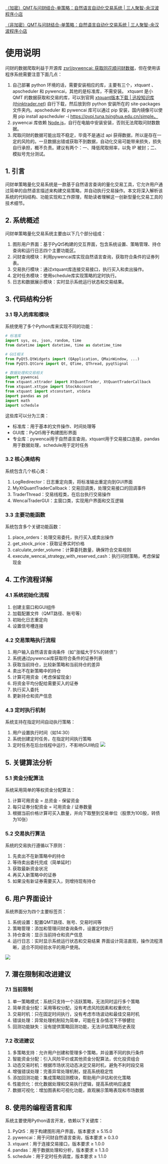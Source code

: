 [（加密）QMT与问财结合-单策略：自然语言自动化交易系统 | 三人聚智-余汉波程序小店](https://jy.sanrenjz.com/buy/12)

[（非加密）QMT与问财结合-单策略：自然语言自动化交易系统 | 三人聚智-余汉波程序小店](https://jy.sanrenjz.com/buy/13)

# 使用说明

问财的数据爬取利益于开源库 [zsrl/pywencai: 获取同花顺问财数据](https://github.com/zsrl/pywencai)，但在使用该程序系统需要注意下面几点：

1. 自己部署 python 环境的话，需要安装相应的库，主要有三个，xtquant 、apscheduler 和 pywencai，其他的是标准库，不需安装。 xtquant 是小 QMT 的数据获取和交易的库，可以到官网 [xtquant版本下载 | 迅投知识库 (thinktrader.net)](https://dict.thinktrader.net/nativeApi/download_xtquant.html?id=Xb4724) 自行下载，然后放到你 python 安装所在的 site-packages 文件夹内。apscheduler 和 pywencai 库可以通过 pip 安装，国内镜像可以使用 pip install apscheduler -i https://pypi.tuna.tsinghua.edu.cn/simple。
1. pywencai 库依赖 [Node.js](https://nodejs.org/zh-cn)，自行在电脑中安装安装，否则无法爬取问财数数据。
1. 爬取问财的数据可能出现不稳定，毕竟不是通过 api 获得数据，所以是存在一定的风险的。一旦数据出错或获取不到数据，自动化交易可能带来损失，损失自行承担，概不负责。建议有两个：一、降低爬取频率，以免 IP 被封；二、模拟号充分测试。
## 1. 引言

问财单策略量化交易系统是一款基于自然语言查询的量化交易工具，它允许用户通过简单的自然语言描述来构建交易策略，并自动执行交易操作。本文将深入解析该系统的代码结构、功能实现和工作原理，帮助读者理解这一创新型量化交易工具的技术细节。

## 2. 系统概述

问财单策略量化交易系统主要由以下几个部分组成：

1. 图形用户界面：基于PyQt5构建的交互界面，包含系统设置、策略管理、持仓查询和运行日志四个主要功能区。
1. 问财查询模块：利用pywencai库实现自然语言查询，获取符合条件的证券列表。
1. 交易执行模块：通过xtquant库连接交易接口，执行买入和卖出操作。
1. 定时任务模块：使用schedule库实现策略的定时执行。
1. 日志和数据展示模块：实时显示系统运行状态和交易结果。
## 3. 代码结构分析

### 3.1 导入的库和模块

系统使用了多个Python库来实现不同的功能：

```python
# 标准库
import sys, os, json, random, time
from datetime import datetime, time as datetime_time

# GUI相关
from PyQt5.QtWidgets import (QApplication, QMainWindow, ...)
from PyQt5.QtCore import Qt, QTime, QThread, pyqtSignal

# 数据处理和交易相关
import pywencai
from xtquant.xttrader import XtQuantTrader, XtQuantTraderCallback
from xtquant.xttype import StockAccount
from xtquant import xtconstant, xtdata
import pandas as pd
import math
import schedule
```

这些库可以分为三类：

* 标准库：用于基本的文件操作、时间处理等
* GUI库：PyQt5用于构建图形界面
* 专业库：pywencai用于自然语言查询，xtquant用于交易接口连接，pandas用于数据处理，schedule用于定时任务
### 3.2 核心类结构

系统包含几个核心类：

1. LogRedirector：日志重定向类，将标准输出重定向到GUI界面
1. MyXtQuantTraderCallback：交易回调类，处理交易接口的回调事件
1. TraderThread：交易线程类，在后台执行交易操作
1. WencaiTraderGUI：主窗口类，实现用户界面和交互逻辑
### 3.3 主要功能函数

系统包含多个关键功能函数：

1. place_orders：处理交易委托，执行买入或卖出操作
1. get_stock_price：获取证券实时价格
1. calculate_order_volume：计算委托数量，确保符合交易规则
1. execute_wencai_strategy_with_reserved_cash：执行问财策略，考虑保留现金
## 4. 工作流程详解

### 4.1 系统初始化流程

1. 创建主窗口和GUI组件
1. 加载配置文件（QMT路径、账号等）
1. 初始化日志重定向
1. 设置信号槽连接
### 4.2 交易策略执行流程

1. 用户输入自然语言查询条件（如"涨幅大于5%的转债"）
1. 系统通过pywencai库获取符合条件的证券列表
1. 获取当前持仓，比较新策略和当前持仓的差异
1. 卖出不在新策略中的持仓
1. 计算可用资金（考虑保留现金）
1. 将资金平均分配给需要买入的证券
1. 执行买入委托
1. 更新持仓和资产信息
### 4.3 定时执行机制

系统支持在指定时间自动执行策略：

1. 用户设置执行时间（如14:30）
1. 系统创建定时任务，在指定时间执行策略
1. 定时任务在后台线程中运行，不影响GUI响应
![](https://xz.sanrenjz.com/image/%E5%B1%8F%E5%B9%95%E6%88%AA%E5%9B%BE%202025-03-10%20201149.png?imageSlim)

## 5. 关键算法分析

### 5.1 资金分配算法

系统采用简单的等权资金分配算法：

1. 计算可用资金 = 总资金 - 保留资金
1. 每只证券分配资金 = 可用资金 / 证券数量
1. 根据当前价格计算可买入数量，并向下取整到交易单位（股票为100股，转债为10张）
### 5.2 交易执行算法

系统的交易执行遵循以下原则：

1. 先卖出不在新策略中的持仓
1. 等待卖出委托完成（简单延时）
1. 获取最新资金状况
1. 再买入新策略中的证券
1. 如果没有新证券需要买入，则增持现有持仓
## 6. 用户界面设计

系统界面分为四个主要标签页：

1. 系统设置：配置QMT路径、账号、交易时间等
1. 策略管理：添加和管理问财查询条件，设置定时执行
1. 持仓查询：显示当前持仓和资产信息
1. 运行日志：实时显示系统运行状态和交易结果
界面设计简洁直观，操作流程清晰，适合不同经验水平的用户使用。

![](https://xz.sanrenjz.com/image/OIG3.wyJ.jpg?imageSlim)

## 7. 潜在限制和改进建议

### 7.1 当前限制

1. 单一策略模式：系统只支持一个活跃策略，无法同时运行多个策略
1. 简单资金分配：采用等权分配，没有考虑风险因素和权重优化
1. 交易时机：只在固定时间执行，没有考虑市场波动和最佳交易时机
1. 错误处理：异常处理机制较为简单，可能在复杂情况下不够健壮
1. 回测功能缺失：没有提供策略回测功能，无法评估策略历史表现
### 7.2 改进建议

1. 多策略支持：允许用户创建和管理多个策略，并设置不同的执行条件
1. 智能资金分配：引入风险平价或其他资金分配算法，优化投资组合
1. 动态交易时机：根据市场状况动态决定交易时机，避免不利时段交易
1. 增强错误处理：完善异常处理机制，提高系统稳定性
1. 添加回测功能：集成策略回测模块，帮助用户评估和优化策略
1. 性能优化：优化数据处理和交易执行逻辑，提高系统响应速度
1. 数据可视化：增加图表和可视化功能，直观展示策略表现和市场数据
## 8. 使用的编程语言和库

系统主要使用Python语言开发，依赖以下关键库：

1. PyQt5：用于构建图形用户界面，版本要求 ≥ 5.15.0
1. pywencai：用于问财自然语言查询，版本要求 ≥ 0.3.0
1. xtquant：用于连接交易接口，版本要求 ≥ 1.0.0
1. pandas：用于数据处理和分析，版本要求 ≥ 1.3.0
1. schedule：用于定时任务调度，版本要求 ≥ 1.1.0
